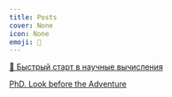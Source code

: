 ```yaml
---
title: Posts
cover: None
icon: None
emoji: 🏤
---
```


[🔬 Быстрый старт в научные вычисления](https://merkulov.top/Other/Posts/Быстрый_старт_в_научные_вычисления)

[PhD. Look before the Adventure](https://merkulov.top/Other/Posts/PhD._Look_before_the_Adventure)
